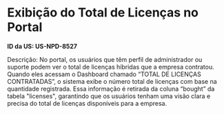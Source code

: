# Exibição do Total de Licenças no Portal

**ID da US: US-NPD-8527**

Descrição: No portal, os usuários que têm perfil de administrador ou suporte podem ver o total de licenças híbridas que a empresa contratou. Quando eles acessam o Dashboard chamado “TOTAL DE LICENÇAS CONTRATADAS”, o sistema exibe o número total de licenças com base na quantidade registrada. Essa informação é retirada da coluna “bought” da tabela "licenses", garantindo que os usuários tenham uma visão clara e precisa do total de licenças disponíveis para a empresa.